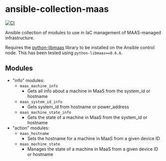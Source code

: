 # ansible-collection-maas <!-- omit in toc -->

[![CI](https://github.com/tomkivlin/ansible-collection-maas/workflows/CI/badge.svg)](https://github.com/tomkivlin/ansible-collection-maas/actions?query=workflow%3ACI)

Ansible collection of modules to use in IaC management of MAAS-managed infrastructure.

Requires the [python-libmaas](https://github.com/maas/python-libmaas) library to be installed on the Ansible control node.  This has been tested using `python-libmaas==0.6.6`.

## Modules <!-- omit in toc -->
- "info" modules:
  - `maas_machine_info`
    - Gets all info about a machine in MaaS from the system_id or hostname
  - `maas_system_id_info`
    - Gets system_id from hostname or power_address
  - `maas_machine_state_info`
    - Gets the state of a machine in MaaS from the system_id or hostname
- "action" modules:
  - `maas_hostname`
    - Sets the hostname for a machine in MaaS from a given device ID
  - `maas_machine_state`
    - Manages the state of a machine in MaaS from a given device ID or hostname